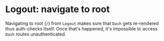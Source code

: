 # Logout: navigate to root
Navigating to root (`/`) from `Logout` makes sure that `Dash` gets re-rendered thus auth-checks itself. Once that's happened, it's impossible to access `Dash` routes unauthenticated.